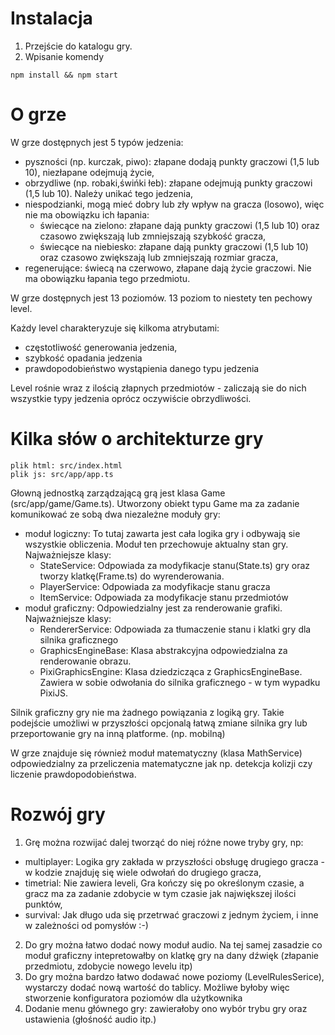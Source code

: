 # Instalacja
1. Przejście do katalogu gry.
2. Wpisanie komendy
```
npm install && npm start
```

# O grze
W grze dostępnych jest 5 typów jedzenia:
- pyszności (np. kurczak, piwo): złapane dodają punkty graczowi (1,5 lub 10), niezłapane odejmują życie,
- obrzydliwe (np. robaki,świńki łeb): złapane odejmują punkty graczowi (1,5 lub 10). Należy unikać tego jedzenia,
- niespodzianki, mogą mieć dobry lub zły wpływ na gracza (losowo), więc nie ma obowiązku ich łapania:
  - świecące na zielono: złapane dają punkty graczowi (1,5 lub 10) oraz czasowo zwiększają lub zmniejszają szybkość gracza,
  - świecące na niebiesko: złapane dają punkty graczowi (1,5 lub 10) oraz czasowo zwiększają lub zmniejszają rozmiar gracza,
- regenerujące: świecą na czerwowo, złapane dają życie graczowi. Nie ma obowiązku łapania tego przedmiotu.

W grze dostępnych jest 13 poziomów. 13 poziom to niestety ten pechowy level.

Każdy level charakteryzuje się kilkoma atrybutami:
- częstotliwość generowania jedzenia,
- szybkość opadania jedzenia
- prawdopodobieństwo wystąpienia danego typu jedzenia

Level rośnie wraz z ilością złapnych przedmiotów - zaliczają sie do nich wszystkie typy jedzenia oprócz oczywiście obrzydliwości.

# Kilka słów o architekturze gry
```
plik html: src/index.html
plik js: src/app/app.ts
```

Głowną jednostką zarządzającą grą jest klasa Game (src/app/game/Game.ts).
Utworzony obiekt typu Game ma za zadanie komunikować ze sobą dwa niezależne moduły gry: 
- moduł logiczny: To tutaj zawarta jest cała logika gry i odbywają sie wszystkie obliczenia. Moduł ten przechowuje aktualny stan gry. Najważniejsze klasy:
  - StateService: Odpowiada za modyfikacje stanu(State.ts) gry oraz tworzy klatkę(Frame.ts) do wyrenderowania.
  - PlayerService: Odpowiada za modyfikacje stanu gracza
  - ItemService: Odpowiada za modyfikacje stanu przedmiotów
- moduł graficzny: Odpowiedzialny jest za renderowanie grafiki. Najważniejsze klasy:
  - RendererService: Odpowiada za tłumaczenie stanu i klatki gry dla silnika graficznego
  - GraphicsEngineBase: Klasa abstrakcyjna odpowiedzialna za renderowanie obrazu.
  - PixiGraphicsEngine: Klasa dziedzicząca z GraphicsEngineBase. Zawiera w sobie odwołania do silnika graficznego - w tym wypadku PixiJS.

Silnik graficzny gry nie ma żadnego powiązania z logiką gry. Takie podejście umożliwi w przyszłości opcjonalą łatwą zmiane silnika gry lub przeportowanie gry na inną platforme. (np. mobilną)

W grze znajduje się również moduł matematyczny (klasa MathService) odpowiedzialny za przeliczenia matematyczne jak np. detekcja kolizji czy liczenie prawdopodobieństwa.

# Rozwój gry
1. Grę można rozwijać dalej tworząć do niej różne nowe tryby gry, np:
- multiplayer: Logika gry zakłada w przyszłości obsługę drugiego gracza - w kodzie znajduję się wiele odwołań do drugiego gracza,
- timetrial: Nie zawiera leveli, Gra kończy się po określonym czasie, a gracz ma za zadanie zdobycie w tym czasie jak największej ilości punktów,
- survival: Jak długo uda się przetrwać graczowi z jednym życiem,
i inne w zależności od pomysłów :-)

2. Do gry można łatwo dodać nowy moduł audio. Na tej samej zasadzie co moduł graficzny intepretowałby on klatkę gry na dany dźwięk (złapanie przedmiotu, zdobycie nowego levelu itp)
3. Do gry można bardzo łatwo dodawać nowe poziomy (LevelRulesSerice), wystarczy dodać nową wartość do tablicy. Możliwe byłoby więc stworzenie konfiguratora poziomów dla użytkownika
4. Dodanie menu głównego gry: zawierałoby ono wybór trybu gry oraz ustawienia (głośność audio itp.)
